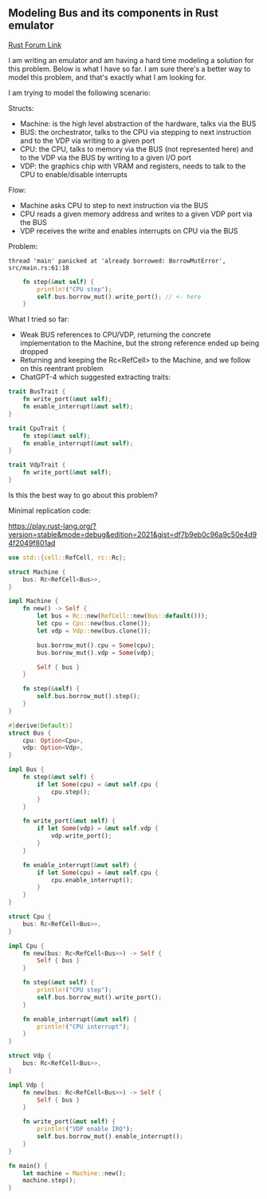 ## Modeling Bus and its components in Rust emulator

[Rust Forum Link](https://users.rust-lang.org/t/modeling-bus-and-its-components-in-rust-emulator/92583)

I am writing an emulator and am having a hard time modeling a solution for this problem. Below is what I have so far. I am sure there's a better way to model this problem, and that's exactly what I am looking for.

I am trying to model the following scenario:

Structs:

- Machine: is the high level abstraction of the hardware, talks via the BUS
- BUS: the orchestrator, talks to the CPU via stepping to next instruction and to the VDP via writing to a given port
- CPU: the CPU, talks to memory via the BUS (not represented here) and to the VDP via the BUS by writing to a given I/O port
- VDP: the graphics chip with VRAM and registers, needs to talk to the CPU to enable/disable interrupts

Flow:

- Machine asks CPU to step to next instruction via the BUS
- CPU reads a given memory address and writes to a given VDP port via the BUS
- VDP receives the write and enables interrupts on CPU via the BUS

Problem:

`thread 'main' panicked at 'already borrowed: BorrowMutError', src/main.rs:61:18`

```rust
    fn step(&mut self) {
        println!("CPU step");
        self.bus.borrow_mut().write_port(); // <- here
    }
```

What I tried so far:

- Weak BUS references to CPU/VDP, returning the concrete implementation to the Machine, but the strong reference ended up being dropped
- Returning and keeping the Rc<RefCell<Bus>> to the Machine, and we follow on this reentrant problem
- ChatGPT-4 which suggested extracting traits:

```rust
trait BusTrait {
    fn write_port(&mut self);
    fn enable_interrupt(&mut self);
}

trait CpuTrait {
    fn step(&mut self);
    fn enable_interrupt(&mut self);
}

trait VdpTrait {
    fn write_port(&mut self);
}
```

Is this the best way to go about this problem?

Minimal replication code:

https://play.rust-lang.org/?version=stable&mode=debug&edition=2021&gist=df7b9eb0c96a9c50e4d94f2049f801ad

```rust
use std::{cell::RefCell, rc::Rc};

struct Machine {
    bus: Rc<RefCell<Bus>>,
}

impl Machine {
    fn new() -> Self {
        let bus = Rc::new(RefCell::new(Bus::default()));
        let cpu = Cpu::new(bus.clone());
        let vdp = Vdp::new(bus.clone());

        bus.borrow_mut().cpu = Some(cpu);
        bus.borrow_mut().vdp = Some(vdp);

        Self { bus }
    }

    fn step(&self) {
        self.bus.borrow_mut().step();
    }
}

#[derive(Default)]
struct Bus {
    cpu: Option<Cpu>,
    vdp: Option<Vdp>,
}

impl Bus {
    fn step(&mut self) {
        if let Some(cpu) = &mut self.cpu {
            cpu.step();
        }
    }

    fn write_port(&mut self) {
        if let Some(vdp) = &mut self.vdp {
            vdp.write_port();
        }
    }

    fn enable_interrupt(&mut self) {
        if let Some(cpu) = &mut self.cpu {
            cpu.enable_interrupt();
        }
    }
}

struct Cpu {
    bus: Rc<RefCell<Bus>>,
}

impl Cpu {
    fn new(bus: Rc<RefCell<Bus>>) -> Self {
        Self { bus }
    }

    fn step(&mut self) {
        println!("CPU step");
        self.bus.borrow_mut().write_port();
    }

    fn enable_interrupt(&mut self) {
        println!("CPU interrupt");
    }
}

struct Vdp {
    bus: Rc<RefCell<Bus>>,
}

impl Vdp {
    fn new(bus: Rc<RefCell<Bus>>) -> Self {
        Self { bus }
    }

    fn write_port(&mut self) {
        println!("VDP enable IRQ");
        self.bus.borrow_mut().enable_interrupt();
    }
}

fn main() {
    let machine = Machine::new();
    machine.step();
}
```
